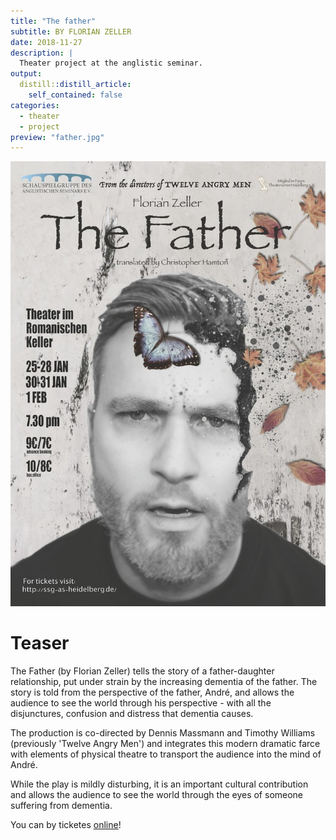 ```yaml
---
title: "The father"
subtitle: BY FLORIAN ZELLER
date: 2018-11-27
description: |
  Theater project at the anglistic seminar.
output:
  distill::distill_article:
    self_contained: false
categories:
  - theater
  - project
preview: "father.jpg"
---
```




![](father.jpg)<!-- -->

# Teaser

The Father (by Florian Zeller) tells the story of a father-daughter relationship, put under strain by the increasing dementia of the father. The story is told from the perspective of the father, André, and allows the audience to see the world through his perspective - with all the disjunctures, confusion and distress that dementia causes. 

The production is co-directed by Dennis Massmann and Timothy Williams (previously 'Twelve Angry Men') and integrates this modern dramatic farce with elements of physical theatre to transport the audience into the mind of André.

While the play is mildly disturbing, it is an important cultural contribution and allows the audience to see the world through the eyes of someone suffering from dementia.

You can by ticketes [online](https://secure.deskapp.de/shop/thefather/shopware.php?sViewport=cat&sCategory=50)!
